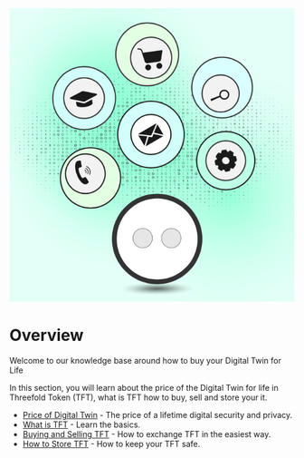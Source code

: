 ![](img/dt_price.png)

# Overview 

Welcome to our knowledge base around how to buy your Digital Twin for Life 

In this section, you will learn about the price of the Digital Twin for life in Threefold Token (TFT), what is TFT how to buy, sell and store your it. 

- [Price of Digital Twin](price) - The price of a lifetime digital security and privacy.
- [What is TFT](tft_definition) - Learn the basics.
- [Buying and Selling TFT](how_to_get_tft) - How to exchange TFT in the easiest way.
- [How to Store TFT](how_to_store_tft) - How to keep your TFT safe.
